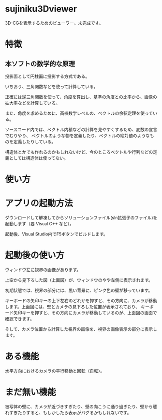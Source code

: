# sujiniku3Dviewer
3D-CGを表示するためのビューワー。未完成です。

# 特徴
## 本ソフトの数学的な原理
投影面として円柱面に投影する方式である。

いちおう、三角関数などを使って計算している。

正確には逆三角関数を使って、角度を算出し、基準の角度との比率から、画像の拡大率などを計算している。

また、角度を求めるために、高校数学レベルの、ベクトルの余弦定理を使っている。

ソースコード内では、ベクトル内積などの計算を見やすくするため、変数の宣言でむりやり、
ベクトルのような物を定義したり、ベクトルの絶対値のようなものを定義したりしている。

構造体とかでも作れるのかもしれないけど、今のところベクトルや行列などの定義としては構造体は使ってない。

# 使い方
# アプリの起動方法
ダウンロードして解凍してからソリューションファイル(sln拡張子のファイル)を起動します（要 Visual C++ など）。

起動後、Visual Studio内でF5ボタンでビルドします。

# 起動後の使い方
ウィンドウ左に視界の画像があります。

上空から見下ろした図（上面図）が、ウィンドウのやや左側に表示されます。


初期状態では、視界の部分には、黒い背景に、ピンク色の壁が移っています。

キーボードの矢印キーの上下左右のどれかを押すと、その方向に、カメラが移動します。上面図には、壁とカメラの見下ろした位置が表示されており、
キーボード矢印キーを押すと、その方向にカメラが移動しているのが、上面図の画面で確認できます。

そして、カメラ位置から計算した視界の画像を、視界の画像表示の部分に表示します。

# ある機能
水平方向におけるカメラの平行移動と回転（自転）。

# まだ無い機能
被写体の壁に、カメラが近づきすぎたり、壁の向こうに通り過ぎたり、壁から離れすぎたりすると、もしかしたら表示がバグるかもしれないです。
